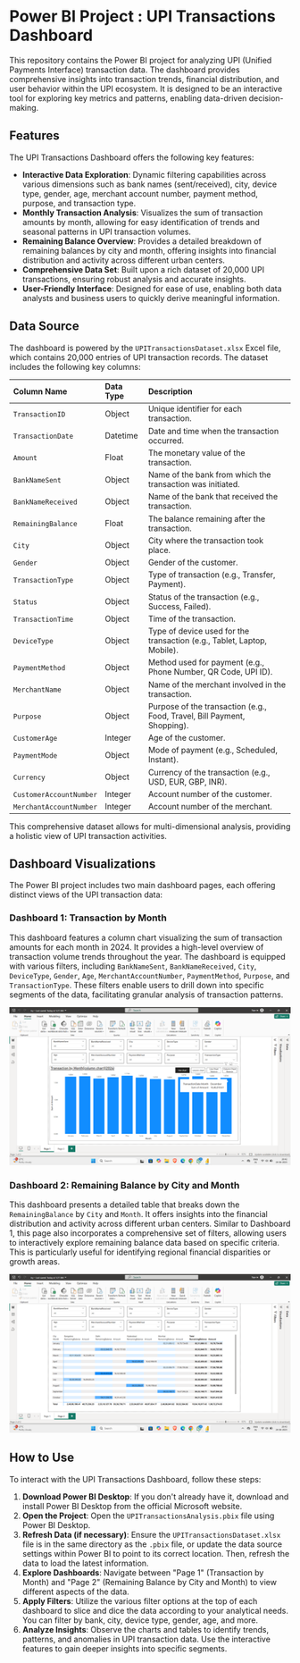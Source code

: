 # Power BI Project : UPI Transactions Dashboard

This repository contains the Power BI project for analyzing UPI (Unified Payments Interface) transaction data. The dashboard provides comprehensive insights into transaction trends, financial distribution, and user behavior within the UPI ecosystem. It is designed to be an interactive tool for exploring key metrics and patterns, enabling data-driven decision-making.



## Features

The UPI Transactions Dashboard offers the following key features:

*   **Interactive Data Exploration**: Dynamic filtering capabilities across various dimensions such as bank names (sent/received), city, device type, gender, age, merchant account number, payment method, purpose, and transaction type.
*   **Monthly Transaction Analysis**: Visualizes the sum of transaction amounts by month, allowing for easy identification of trends and seasonal patterns in UPI transaction volumes.
*   **Remaining Balance Overview**: Provides a detailed breakdown of remaining balances by city and month, offering insights into financial distribution and activity across different urban centers.
*   **Comprehensive Data Set**: Built upon a rich dataset of 20,000 UPI transactions, ensuring robust analysis and accurate insights.
*   **User-Friendly Interface**: Designed for ease of use, enabling both data analysts and business users to quickly derive meaningful information.



## Data Source

The dashboard is powered by the `UPITransactionsDataset.xlsx` Excel file, which contains 20,000 entries of UPI transaction records. The dataset includes the following key columns:

| Column Name           | Data Type     | Description                                                               |
|:----------------------|:--------------|:--------------------------------------------------------------------------|
| `TransactionID`       | Object        | Unique identifier for each transaction.                                   |
| `TransactionDate`     | Datetime      | Date and time when the transaction occurred.                              |
| `Amount`              | Float         | The monetary value of the transaction.                                    |
| `BankNameSent`        | Object        | Name of the bank from which the transaction was initiated.                |
| `BankNameReceived`    | Object        | Name of the bank that received the transaction.                           |
| `RemainingBalance`    | Float         | The balance remaining after the transaction.                              |
| `City`                | Object        | City where the transaction took place.                                    |
| `Gender`              | Object        | Gender of the customer.                                                   |
| `TransactionType`     | Object        | Type of transaction (e.g., Transfer, Payment).                            |
| `Status`              | Object        | Status of the transaction (e.g., Success, Failed).                        |
| `TransactionTime`     | Object        | Time of the transaction.                                                  |
| `DeviceType`          | Object        | Type of device used for the transaction (e.g., Tablet, Laptop, Mobile).   |
| `PaymentMethod`       | Object        | Method used for payment (e.g., Phone Number, QR Code, UPI ID).          |
| `MerchantName`        | Object        | Name of the merchant involved in the transaction.                         |
| `Purpose`             | Object        | Purpose of the transaction (e.g., Food, Travel, Bill Payment, Shopping).  |
| `CustomerAge`         | Integer       | Age of the customer.                                                      |
| `PaymentMode`         | Object        | Mode of payment (e.g., Scheduled, Instant).                               |
| `Currency`            | Object        | Currency of the transaction (e.g., USD, EUR, GBP, INR).                   |
| `CustomerAccountNumber`| Integer       | Account number of the customer.                                           |
| `MerchantAccountNumber`| Integer       | Account number of the merchant.                                           |

This comprehensive dataset allows for multi-dimensional analysis, providing a holistic view of UPI transaction activities.



## Dashboard Visualizations

The Power BI project includes two main dashboard pages, each offering distinct views of the UPI transaction data:

### Dashboard 1: Transaction by Month

This dashboard features a column chart visualizing the sum of transaction amounts for each month in 2024. It provides a high-level overview of transaction volume trends throughout the year. The dashboard is equipped with various filters, including `BankNameSent`, `BankNameReceived`, `City`, `DeviceType`, `Gender`, `Age`, `MerchantAccountNumber`, `PaymentMethod`, `Purpose`, and `TransactionType`. These filters enable users to drill down into specific segments of the data, facilitating granular analysis of transaction patterns.

![Dashboard 1 - Transaction by Month](https://github.com/ankitarout092/UPI-Transactions-Dashboard/blob/main/Dashboard1.png)

### Dashboard 2: Remaining Balance by City and Month

This dashboard presents a detailed table that breaks down the `RemainingBalance` by `City` and `Month`. It offers insights into the financial distribution and activity across different urban centers. Similar to Dashboard 1, this page also incorporates a comprehensive set of filters, allowing users to interactively explore remaining balance data based on specific criteria. This is particularly useful for identifying regional financial disparities or growth areas.

![Dashboard 2 - Remaining Balance](https://github.com/ankitarout092/UPI-Transactions-Dashboard/blob/main/Dashboard2.png)



## How to Use

To interact with the UPI Transactions Dashboard, follow these steps:

1.  **Download Power BI Desktop**: If you don't already have it, download and install Power BI Desktop from the official Microsoft website.
2.  **Open the Project**: Open the `UPITransactionsAnalysis.pbix` file using Power BI Desktop.
3.  **Refresh Data (if necessary)**: Ensure the `UPITransactionsDataset.xlsx` file is in the same directory as the `.pbix` file, or update the data source settings within Power BI to point to its correct location. Then, refresh the data to load the latest information.
4.  **Explore Dashboards**: Navigate between "Page 1" (Transaction by Month) and "Page 2" (Remaining Balance by City and Month) to view different aspects of the data.
5.  **Apply Filters**: Utilize the various filter options at the top of each dashboard to slice and dice the data according to your analytical needs. You can filter by bank, city, device type, gender, age, and more.
6.  **Analyze Insights**: Observe the charts and tables to identify trends, patterns, and anomalies in UPI transaction data. Use the interactive features to gain deeper insights into specific segments.


